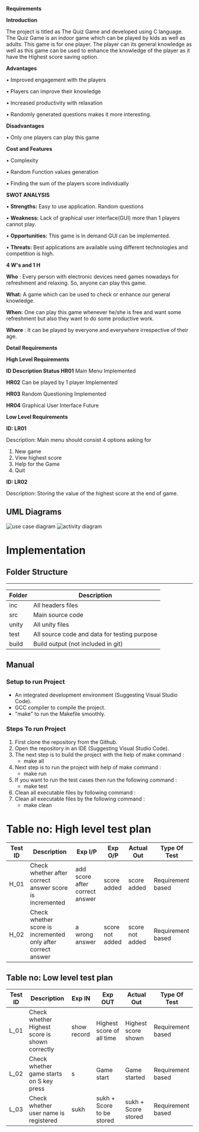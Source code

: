 **Requirements**

**Introduction**

The project is titled as The Quiz Game and developed using C language. The Quiz Game is an indoor game which can be played by kids as well as adults. This game is for one player. The player can its general knowledge as well as this game can be used to enhance the knowledge of the player as it have the Highest score saving option.

**Advantages**

• Improved engagement with the players

• Players can improve their knowledge

• Increased productivity with relaxation

• Randomly generated questions makes it more interesting.

**Disadvantages**

• Only one players can play this game

**Cost and Features**

• Complexity

• Random Function values generation

• Finding the sum of the players score individually

**SWOT ANALYSIS**

• **Strengths:** Easy to use application. Random questions

• **Weakness:** Lack of graphical user interface(GUI) more than 1 players cannot play.

• **Opportunities:** This game is in demand GUI can be implemented.

• **Threats:** Best applications are available using different technologies and competition is high.

**4 W&#39;s and 1 H**

**Who** : Every person with electronic devices need games nowadays for refreshment and relaxing. So, anyone can play this game.

**What:** A game which can be used to check or enhance our general knowledge.

**When:** One can play this game whenever he/she is free and want some refreshment but also they want to do some productive work.

**Where** : It can be played by everyone and everywhere irrespective of their age.

**Detail Requirements**

**High Level Requirements**

**ID Description Status HR01** Main Menu Implemented

**HR02** Can be played by 1 player Implemented

**HR03** Random Questioning Implemented

**HR04** Graphical User Interface Future

**Low Level Requirements**

**ID: LR01**

Description: Main menu should consist 4 options asking for

1. New game
2. View highest score
3. Help for the Game
4. Quit

**ID: LR02**

Description: Storing the value of the highest score at the end of game.

## UML Diagrams

![use case diagram](https://user-images.githubusercontent.com/77190311/143044094-99c026dd-da71-4f42-8171-2251edfba35f.png)
![activity diagram](https://user-images.githubusercontent.com/77190311/143044123-0eaf181b-a1ab-4efc-a388-d947d7f0ebd1.png)

# Implementation
## Folder Structure
---
| Folder | Description                                  |
| ------ | -------------------------------------------- |
| inc    | All headers files                            |
| src    | Main source code                             |
| unity  | All unity files                              |
| test   | All source code and data for testing purpose |
| build  | Build output (not included in git)           |
## Manual
### Setup to run Project
- An integrated development environment (Suggesting Visual Studio Code).
- GCC compiler to compile the project.
- "make" to run the Makefile smoothly.
### Steps To run Project
1. First clone the repository from the Github.
2. Open the repository in an IDE (Suggesting Visual Studio Code).
3. The next step is to build the project with the help of make command :
   - make all
4. Next step is to run the project with help of make command :
   - make run
5. If you want to run the test cases then run the following command :
   - make test
6. Clean all executable files by following command :
6. Clean all executable files by the following command :
   - make clean

# Table no: High level test plan

| **Test ID** | **Description**                                              | **Exp I/P**                    | **Exp O/P**   | **Actual Out** |**Type Of Test**  |    
|-------------|--------------------------------------------------------------|  ------------------------------|---------------|----------------|------------------|
|  H_01       |Check whether after correct answer score is incremented       |  add score after correct answer|score added    |score added     |Requirement based |
|  H_02       |Check whether score is incremented only after correct answer  |  a wrong answer                |score not added|score not added |Requirement based |

## Table no: Low level test plan
| **Test ID** | **Description**                                              | **Exp IN**   | **Exp OUT**               | **Actual Out**    |**Type Of Test**  |    
|-------------|--------------------------------------------------------------|------------  |-------------              |----------------   |------------------|
|  L_01       |Check whether Highest score is shown correctly                |  show record |Highest score of all time  |Highest score shown|Requirement based |
|  L_02       |Check whether game starts on S key press                      |  s           |Game start                 |Game started       |Requirement based |
|  L_03       |Check whether user name is registered                         |  sukh        |sukh + Score to be stored  |sukh + Score stored|Requirement based |
